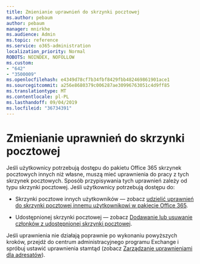 ```yaml
---
title: Zmienianie uprawnień do skrzynki pocztowej
ms.author: pebaum
author: pebaum
manager: mnirkhe
ms.audience: Admin
ms.topic: reference
ms.service: o365-administration
localization_priority: Normal
ROBOTS: NOINDEX, NOFOLLOW
ms.custom:
- "642"
- "3500009"
ms.openlocfilehash: e4349d78cf7b34fbf8429fbb482469861901ace1
ms.sourcegitcommit: a256e8680379c006287ae30996763051c4d9ff85
ms.translationtype: MT
ms.contentlocale: pl-PL
ms.lasthandoff: 09/04/2019
ms.locfileid: "36734391"
---
```

# <a name="changing-permissions-on-a-mailbox"></a>Zmienianie uprawnień do skrzynki pocztowej

Jeśli użytkownicy potrzebują dostępu do pakietu Office 365 skrzynek pocztowych innych niż własne, muszą mieć uprawnienia do pracy z tych skrzynek pocztowych. Sposób przypisywania tych uprawnień zależy od typu skrzynki pocztowej. Jeśli użytkownicy potrzebują dostępu do:
  
- Skrzynki pocztowe innych użytkowników — zobacz [udzielić uprawnień do skrzynki pocztowej innemu użytkownikowi w pakiecie Office 365](https://docs.microsoft.com//office365/admin/add-users/give-mailbox-permissions-to-another-user).
    
- Udostępnionej skrzynki pocztowej — zobacz [Dodawanie lub usuwanie członków z udostępnionej skrzynki pocztowej](https://support.office.com/article/add-or-remove-members-from-a-shared-mailbox-a1cd0ae0-216c-4dc1-8171-bfacfbd4c1a7).
    
Jeśli uprawnienia nie działają poprawnie po wykonaniu powyższych kroków, przejdź do centrum administracyjnego programu Exchange i spróbuj ustawić uprawnienia stamtąd (zobacz [Zarządzanie uprawnieniami dla adresatów](https://technet.microsoft.com/library/jj919240%28v=exchg.150%29.aspx)).
  
